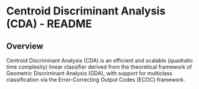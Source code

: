 # Centroid Discriminant Analysis (CDA) - README

## Overview

Centroid Discriminant Analysis (CDA) is an efficient and scalable (quadratic time complexity) linear classifier derived from the theoretical framework of Geometric Discriminant Analysis (GDA), with support for multiclass classification via the Error-Correcting Output Codes (ECOC) framework.





